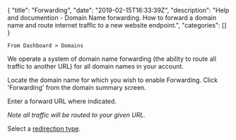 {
"title": "Forwarding",
"date": "2019-02-15T16:33:39Z",
"description": "Help and documention - Domain Name forwarding.  How to forward a domain name and route internet traffic to a new website endpoint.",
"categories": []
}



    From Dashboard > Domains
    
We operate a system of domain name forwarding (the ability to route all traffic to another URL) for all domain names in your account.

Locate the domain name for which you wish to enable Forwarding.  Click 'Forwarding' from the domain summary screen.

Enter a forward URL where indicated.

_Note all traffic will be routed to your given URL._

Select a [redirection type](https://stackoverflow.com/questions/1393280/http-redirect-301-permanent-vs-302-temporary).  


